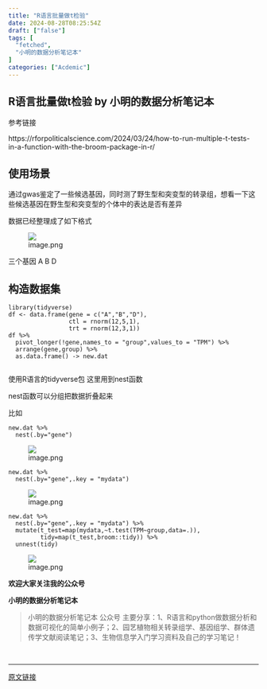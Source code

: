 ```yaml
---
title: "R语言批量做t检验"
date: 2024-08-28T08:25:54Z
draft: ["false"]
tags: [
  "fetched",
  "小明的数据分析笔记本"
]
categories: ["Acdemic"]
---
```

R语言批量做t检验 by 小明的数据分析笔记本
------
<div><section data-tool="mdnice编辑器" data-website="https://www.mdnice.com"><p data-tool="mdnice编辑器">参考链接</p><p data-tool="mdnice编辑器">https://rforpoliticalscience.com/2024/03/24/how-to-run-multiple-t-tests-in-a-function-with-the-broom-package-in-r/</p><h2 data-tool="mdnice编辑器"><span></span><span>使用场景</span><span></span><span> </span></h2><p data-tool="mdnice编辑器">通过gwas鉴定了一些候选基因，同时测了野生型和突变型的转录组，想看一下这些候选基因在野生型和突变型的个体中的表达是否有差异</p><p data-tool="mdnice编辑器">数据已经整理成了如下格式</p><figure data-tool="mdnice编辑器"><img data-imgfileid="100014337" data-ratio="1.8448275862068966" data-src="https://mmbiz.qpic.cn/sz_mmbiz_png/t1wZDoUyFk40OAtgvRB5EJLeoHAU9dkTmuxUqzfYiaEzcC8JpLcHXYsyl4icUqMia5IDPUuH2SpfqvhFd0aA1KLJw/640?wx_fmt=png&amp;from=appmsg" data-type="png" data-w="290" src="https://mmbiz.qpic.cn/sz_mmbiz_png/t1wZDoUyFk40OAtgvRB5EJLeoHAU9dkTmuxUqzfYiaEzcC8JpLcHXYsyl4icUqMia5IDPUuH2SpfqvhFd0aA1KLJw/640?wx_fmt=png&amp;from=appmsg"><figcaption>image.png</figcaption></figure><p data-tool="mdnice编辑器">三个基因 A B D</p><h2 data-tool="mdnice编辑器"><span></span><span>构造数据集</span><span></span><span> </span></h2><pre data-tool="mdnice编辑器"><span></span><code>library(tidyverse)<br>df &lt;- data.frame(gene = c(<span>"A"</span>,<span>"B"</span>,<span>"D"</span>), <br>                 ctl = rnorm(12,5,1),<br>                 trt = rnorm(12,3,1))<br>df %&gt;% <br>  pivot_longer(!gene,names_to = <span>"group"</span>,values_to = <span>"TPM"</span>) %&gt;% <br>  arrange(gene,group) %&gt;% <br>  as.data.frame() -&gt; new.dat<br><br></code></pre><p data-tool="mdnice编辑器">使用R语言的tidyverse包 这里用到nest函数</p><p data-tool="mdnice编辑器">nest函数可以分组把数据折叠起来</p><p data-tool="mdnice编辑器">比如</p><pre data-tool="mdnice编辑器"><span></span><code>new.dat %&gt;% <br>  nest(.by=<span>"gene"</span>)<br></code></pre><figure data-tool="mdnice编辑器"><img data-imgfileid="100014335" data-ratio="0.5149501661129569" data-src="https://mmbiz.qpic.cn/sz_mmbiz_png/t1wZDoUyFk40OAtgvRB5EJLeoHAU9dkTCJltREl51AdBbNOWunP5vQ1iafZgt0heGQbmzrefSRZmU2EY0m0Kliag/640?wx_fmt=png&amp;from=appmsg" data-type="png" data-w="301" src="https://mmbiz.qpic.cn/sz_mmbiz_png/t1wZDoUyFk40OAtgvRB5EJLeoHAU9dkTCJltREl51AdBbNOWunP5vQ1iafZgt0heGQbmzrefSRZmU2EY0m0Kliag/640?wx_fmt=png&amp;from=appmsg"><figcaption>image.png</figcaption></figure><pre data-tool="mdnice编辑器"><span></span><code>new.dat %&gt;% <br>  nest(.by=<span>"gene"</span>,.key = <span>"mydata"</span>)<br></code></pre><figure data-tool="mdnice编辑器"><img data-imgfileid="100014336" data-ratio="0.48097826086956524" data-src="https://mmbiz.qpic.cn/sz_mmbiz_png/t1wZDoUyFk40OAtgvRB5EJLeoHAU9dkTfuNkPBPzNZ1CMBSZOOibXcl0wE3aAqULtXLS5a5uD1VJ4ZgJ9FSVXvw/640?wx_fmt=png&amp;from=appmsg" data-type="png" data-w="368" src="https://mmbiz.qpic.cn/sz_mmbiz_png/t1wZDoUyFk40OAtgvRB5EJLeoHAU9dkTfuNkPBPzNZ1CMBSZOOibXcl0wE3aAqULtXLS5a5uD1VJ4ZgJ9FSVXvw/640?wx_fmt=png&amp;from=appmsg"><figcaption>image.png</figcaption></figure><pre data-tool="mdnice编辑器"><span></span><code>new.dat %&gt;% <br>  nest(.by=<span>"gene"</span>,.key = <span>"mydata"</span>) %&gt;% <br>  mutate(t_test=map(mydata,~t.test(TPM~group,data=.)),<br>         tidy=map(t_test,broom::tidy)) %&gt;% <br>  unnest(tidy)<br></code></pre><figure data-tool="mdnice编辑器"><img data-imgfileid="100014338" data-ratio="0.38844086021505375" data-src="https://mmbiz.qpic.cn/sz_mmbiz_png/t1wZDoUyFk40OAtgvRB5EJLeoHAU9dkTQFUicgWhiaXltdibU1icdibFHUVKCsyKYo7xmu8Xkc0B66nwnEVTkxQD5ag/640?wx_fmt=png&amp;from=appmsg" data-type="png" data-w="744" src="https://mmbiz.qpic.cn/sz_mmbiz_png/t1wZDoUyFk40OAtgvRB5EJLeoHAU9dkTQFUicgWhiaXltdibU1icdibFHUVKCsyKYo7xmu8Xkc0B66nwnEVTkxQD5ag/640?wx_fmt=png&amp;from=appmsg"><figcaption>image.png</figcaption></figure><p data-tool="mdnice编辑器"><strong>欢迎大家关注我的公众号</strong></p><p data-tool="mdnice编辑器"><strong>小明的数据分析笔记本</strong></p><section><mp-common-profile data-pluginname="mpprofile" data-id="MzI3NzQ3MTcxMg==" data-headimg="http://mmbiz.qpic.cn/mmbiz_png/t1wZDoUyFk5t1sOnM0iabvBhnfIj5YpyqrMib0E1MGCd9ibcYxaOPZd0GWhQBDvK2BPEwsicQxd6y5MHLfphnwHnow/0?wx_fmt=png" data-nickname="小明的数据分析笔记本" data-alias="" data-signature="分享R语言和python在生物信息领域做数据分析和数据可视化的简单小例子；偶尔会分享一些组学数据处理相关的内容" data-from="0" data-is_biz_ban="0"></mp-common-profile></section><p data-tool="mdnice编辑器"><strong></strong></p><blockquote data-tool="mdnice编辑器"><span></span><p>小明的数据分析笔记本 公众号 主要分享：1、R语言和python做数据分析和数据可视化的简单小例子；2、园艺植物相关转录组学、基因组学、群体遗传学文献阅读笔记；3、生物信息学入门学习资料及自己的学习笔记！</p></blockquote></section><p><br></p><p><mp-style-type data-value="3"></mp-style-type></p></div>  
<hr>
<a href="https://mp.weixin.qq.com/s/WJCJylGZiIuZZsoGZ8CTDg",target="_blank" rel="noopener noreferrer">原文链接</a>

